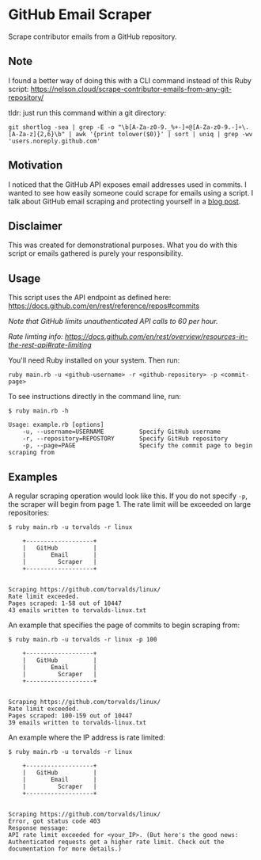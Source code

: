 # GitHub Email Scraper

Scrape contributor emails from a GitHub repository.

## Note

I found a better way of doing this with a CLI command instead of this Ruby script: https://nelson.cloud/scrape-contributor-emails-from-any-git-repository/

tldr: just run this command within a git directory:

```shell
git shortlog -sea | grep -E -o "\b[A-Za-z0-9._%+-]+@[A-Za-z0-9.-]+\.[A-Za-z]{2,6}\b" | awk '{print tolower($0)}' | sort | uniq | grep -wv 'users.noreply.github.com'
```

## Motivation

I noticed that the GitHub API exposes email addresses used in commits. I wanted to see how easily someone could scrape for emails using a script. I talk about GitHub email scraping and protecting yourself in a [blog post](https://nelsonfigueroa.sh/scraping-github-contributor-emails/).

## Disclaimer

This was created for demonstrational purposes. What you do with this script or emails gathered is purely your responsibility.

## Usage

This script uses the API endpoint as defined here: https://docs.github.com/en/rest/reference/repos#commits

*Note that GitHub limits unauthenticated API calls to 60 per hour.*

*Rate limting info: https://docs.github.com/en/rest/overview/resources-in-the-rest-api#rate-limiting*


You'll need Ruby installed on your system. Then run:

```
ruby main.rb -u <github-username> -r <github-repository> -p <commit-page>
```

To see instructions directly in the command line, run:

```
$ ruby main.rb -h

Usage: example.rb [options]
    -u, --username=USERNAME          Specify GitHub username
    -r, --repository=REPOSTORY       Specify GitHub repository
    -p, --page=PAGE                  Specify the commit page to begin scraping from
```

## Examples

A regular scraping operation would look like this. If you do not specify `-p`, the scraper will begin from page 1. The rate limit will be exceeded on large repositories:

```
$ ruby main.rb -u torvalds -r linux

	+-------------------+
	|   GitHub          |
	|       Email       |
	|         Scraper   |
	+-------------------+


Scraping https://github.com/torvalds/linux/
Rate limit exceeded.
Pages scraped: 1-58 out of 10447
43 emails written to torvalds-linux.txt

```

An example that specifies the page of commits to begin scraping from:

```
$ ruby main.rb -u torvalds -r linux -p 100

	+-------------------+
	|   GitHub          |
	|       Email       |
	|         Scraper   |
	+-------------------+


Scraping https://github.com/torvalds/linux/
Rate limit exceeded.
Pages scraped: 100-159 out of 10447
39 emails written to torvalds-linux.txt
```

An example where the IP address is rate limited:

```
$ ruby main.rb -u torvalds -r linux

	+-------------------+
	|   GitHub          |
	|       Email       |
	|         Scraper   |
	+-------------------+


Scraping https://github.com/torvalds/linux/
Error, got status code 403
Response message:
API rate limit exceeded for <your_IP>. (But here's the good news: Authenticated requests get a higher rate limit. Check out the documentation for more details.)
```
